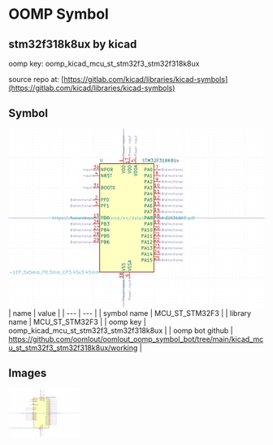 # OOMP Symbol  
## stm32f318k8ux  by kicad  
  
oomp key: oomp_kicad_mcu_st_stm32f3_stm32f318k8ux  
  
source repo at: [https://gitlab.com/kicad/libraries/kicad-symbols](https://gitlab.com/kicad/libraries/kicad-symbols)  
## Symbol  
  
[![working.png](working_600.png)](working.png)  
| name | value | 
| --- | --- | 
| symbol name | MCU_ST_STM32F3 | 
| library name | MCU_ST_STM32F3 | 
| oomp key | oomp_kicad_mcu_st_stm32f3_stm32f318k8ux | 
| oomp bot github | https://github.com/oomlout/oomlout_oomp_symbol_bot/tree/main/kicad_mcu_st_stm32f3_stm32f318k8ux/working | 
## Images  
  
[![working.png](working_140.png)](working.png)  
